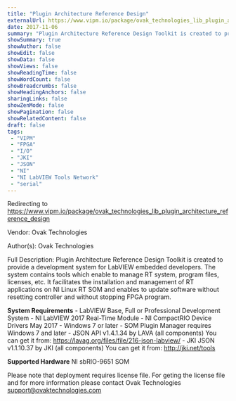 ```yaml
---
title: "Plugin Architecture Reference Design"
externalUrl: https://www.vipm.io/package/ovak_technologies_lib_plugin_architecture_reference_design
date: 2017-11-06
summary: "Plugin Architecture Reference Design Toolkit is created to provide a development system for LabVIEW embedded developers."
showSummary: true
showAuthor: false
showEdit: false
showData: false
showViews: false
showReadingTime: false
showWordCount: false
showBreadcrumbs: false
showHeadingAnchors: false
sharingLinks: false
showZenMode: false
showPagination: false
showRelatedContent: false
draft: false
tags:
 - "VIPM"
 - "FPGA"
 - "I/O"
 - "JKI"
 - "JSON"
 - "NI"
 - "NI LabVIEW Tools Network"
 - "serial"
---
```


Redirecting to https://www.vipm.io/package/ovak_technologies_lib_plugin_architecture_reference_design

Vendor: Ovak Technologies

Author(s): Ovak Technologies
 
Full Description:
Plugin Architecture Reference Design Toolkit is created to provide a development system for LabVIEW embedded developers. The system contains tools which enable to manage RT system, program files, licenses, etc. It facilitates the installation and management of RT applications on NI Linux RT SOM and enables to update software without resetting controller and without stopping FPGA program.

**System Requirements**
     - LabVIEW Base, Full or Professional Development System
     - NI LabVIEW 2017 Real-Time Module
     - NI CompactRIO Device Drivers May 2017
     - Windows 7 or later 
     - SOM Plugin Manager requires Windows 7 and later
     - JSON API v1.4.1.34 by LAVA (all components)
          You can get it from: https://lavag.org/files/file/216-json-labview/
     - JKI JSON v1.1.10.37 by JKI (all components)
          You can get it from: http://jki.net/tools

**Supported Hardware**
     NI sbRIO-9651 SOM

Please note that deployment requires license file. For geting the license file and for more information please contact Ovak Technologies
support@ovaktechnologies.com